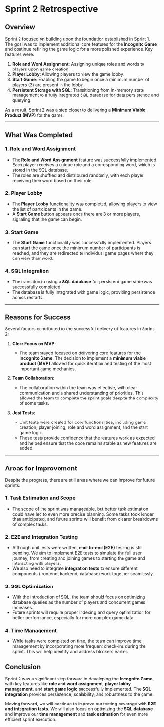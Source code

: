 # Sprint 2 Retrospective

## Overview

Sprint 2 focused on building upon the foundation established in Sprint 1. The goal was to implement additional core features for the **Incognito Game** and continue refining the game logic for a more polished experience. Key features were:

1. **Role and Word Assignment**: Assigning unique roles and words to players upon game creation.
2. **Player Lobby**: Allowing players to view the game lobby. 
3. **Start Game**: Enabling the game to begin once a minimum number of players (3) are present in the lobby.
4. **Persistent Storage with SQL**: Transitioning from in-memory state management to a fully integrated SQL database for data persistence and querying.

As a result, Sprint 2 was a step closer to delivering a **Minimum Viable Product (MVP)** for the game.

---

## What Was Completed

### 1. **Role and Word Assignment**
   - The **Role and Word Assignment** feature was successfully implemented. Each player receives a unique role and a corresponding word, which is stored in the SQL database.
   - The roles are shuffled and distributed randomly, with each player receiving their word based on their role.

### 2. **Player Lobby**
   - The **Player Lobby** functionality was completed, allowing players to view the list of participants in the game.
   - A **Start Game** button appears once there are 3 or more players, signaling that the game can begin.

### 3. **Start Game**
   - The **Start Game** functionality was successfully implemented. Players can start the game once the minimum number of participants is reached, and they are redirected to individual game pages where they can view their word.

### 4. **SQL Integration**
   - The transition to using a **SQL database** for persistent game state was successfully completed.
   - The database is fully integrated with game logic, providing persistence across restarts.

---

## Reasons for Success

Several factors contributed to the successful delivery of features in Sprint 2:

1. **Clear Focus on MVP**:
   - The team stayed focused on delivering core features for the **Incognito Game**. The decision to implement a **minimum viable product (MVP)** allowed for quick iteration and testing of the most important game mechanics.

2. **Team Collaboration**:
   - The collaboration within the team was effective, with clear communication and a shared understanding of priorities. This allowed the team to complete the sprint goals despite the complexity of some tasks.

3. **Jest Tests**:
   - Unit tests were created for core functionalities, including game creation, player joining, role and word assignment, and the start game logic.
   - These tests provide confidence that the features work as expected and helped ensure that the code remains stable as new features are added.

---

## Areas for Improvement

Despite the progress, there are still areas where we can improve for future sprints:

### 1. **Task Estimation and Scope**
   - The scope of the sprint was manageable, but better task estimation could have led to even more precise planning. Some tasks took longer than anticipated, and future sprints will benefit from clearer breakdowns of complex tasks.

### 2. **E2E and Integration Testing**
   - Although unit tests were written, **end-to-end (E2E)** testing is still pending. We aim to implement E2E tests to simulate the full user journey, from creating and joining games to starting the game and interacting with players.
   - We also need to integrate **integration tests** to ensure different components (frontend, backend, database) work together seamlessly.

### 3. **SQL Optimization**
   - With the introduction of SQL, the team should focus on optimizing database queries as the number of players and concurrent games increases.
   - Future sprints will require proper indexing and query optimization for better performance, especially for more complex game data.

### 4. **Time Management**
   - While tasks were completed on time, the team can improve time management by incorporating more frequent check-ins during the sprint. This will help identify and address blockers earlier.

## Conclusion

Sprint 2 was a significant step forward in developing the **Incognito Game**, with key features like **role and word assignment**, **player lobby management**, and **start game logic** successfully implemented. The **SQL integration** provides persistence, scalability, and robustness to the game.

Moving forward, we will continue to improve our testing coverage with **E2E and integration tests**. We will also focus on optimizing the **SQL database** and improve our **time management** and **task estimation** for even more efficient sprint execution.

